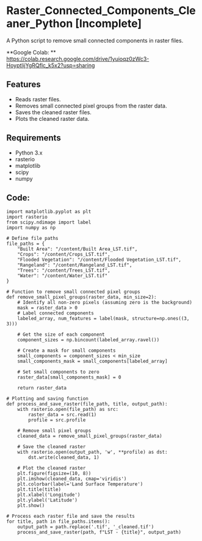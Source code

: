 # Raster_Connected_Components_Cleaner_Python [Incomplete]
A Python script to remove small connected components in raster files.

**Google Colab: ** https://colab.research.google.com/drive/1yuioqz0zWc3-HoyptlijYgRQflc_k5x2?usp=sharing

## Features

- Reads raster files.
- Removes small connected pixel groups from the raster data.
- Saves the cleaned raster files.
- Plots the cleaned raster data.

## Requirements

- Python 3.x
- rasterio
- matplotlib
- scipy
- numpy

## Code:
```
import matplotlib.pyplot as plt
import rasterio
from scipy.ndimage import label
import numpy as np

# Define file paths
file_paths = {
    "Built Area": "/content/Built Area_LST.tif",
    "Crops": "/content/Crops_LST.tif",
    "Flooded Vegetation": "/content/Flooded Vegetation_LST.tif",
    "Rangeland": "/content/Rangeland_LST.tif",
    "Trees": "/content/Trees_LST.tif",
    "Water": "/content/Water_LST.tif"
}

# Function to remove small connected pixel groups
def remove_small_pixel_groups(raster_data, min_size=2):
    # Identify all non-zero pixels (assuming zero is the background)
    mask = raster_data > 0
    # Label connected components
    labeled_array, num_features = label(mask, structure=np.ones((3, 3)))
    
    # Get the size of each component
    component_sizes = np.bincount(labeled_array.ravel())
    
    # Create a mask for small components
    small_components = component_sizes < min_size
    small_components_mask = small_components[labeled_array]
    
    # Set small components to zero
    raster_data[small_components_mask] = 0
    
    return raster_data

# Plotting and saving function
def process_and_save_raster(file_path, title, output_path):
    with rasterio.open(file_path) as src:
        raster_data = src.read(1)
        profile = src.profile
        
    # Remove small pixel groups
    cleaned_data = remove_small_pixel_groups(raster_data)
    
    # Save the cleaned raster
    with rasterio.open(output_path, 'w', **profile) as dst:
        dst.write(cleaned_data, 1)
    
    # Plot the cleaned raster
    plt.figure(figsize=(10, 8))
    plt.imshow(cleaned_data, cmap='viridis')
    plt.colorbar(label='Land Surface Temperature')
    plt.title(title)
    plt.xlabel('Longitude')
    plt.ylabel('Latitude')
    plt.show()

# Process each raster file and save the results
for title, path in file_paths.items():
    output_path = path.replace('.tif', '_cleaned.tif')
    process_and_save_raster(path, f"LST - {title}", output_path)

```

